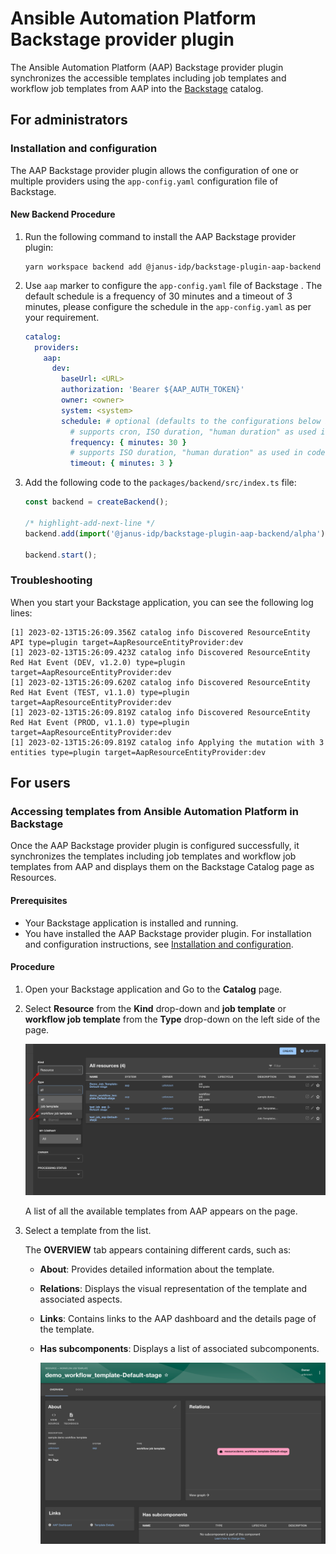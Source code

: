 # Ansible Automation Platform Backstage provider plugin

The Ansible Automation Platform (AAP) Backstage provider plugin synchronizes the accessible templates including job templates and workflow job templates from AAP into the [Backstage](https://backstage.io/) catalog.

## For administrators

### Installation and configuration

The AAP Backstage provider plugin allows the configuration of one or multiple providers using the `app-config.yaml` configuration file of Backstage.

#### New Backend Procedure

1. Run the following command to install the AAP Backstage provider plugin:

   ```console
   yarn workspace backend add @janus-idp/backstage-plugin-aap-backend
   ```

1. Use `aap` marker to configure the `app-config.yaml` file of Backstage . The default schedule is a frequency of 30 minutes and a timeout of 3 minutes, please configure the schedule in the `app-config.yaml` as per your requirement.

   ```yaml title="app-config.yaml"
   catalog:
     providers:
       aap:
         dev:
           baseUrl: <URL>
           authorization: 'Bearer ${AAP_AUTH_TOKEN}'
           owner: <owner>
           system: <system>
           schedule: # optional (defaults to the configurations below if not provided); same options as in TaskScheduleDefinition
             # supports cron, ISO duration, "human duration" as used in code
             frequency: { minutes: 30 }
             # supports ISO duration, "human duration" as used in code
             timeout: { minutes: 3 }
   ```

1. Add the following code to the `packages/backend/src/index.ts` file:

   ```ts title="packages/backend/src/index.ts"
   const backend = createBackend();

   /* highlight-add-next-line */
   backend.add(import('@janus-idp/backstage-plugin-aap-backend/alpha'));

   backend.start();
   ```

### Troubleshooting

When you start your Backstage application, you can see the following log lines:

```log
[1] 2023-02-13T15:26:09.356Z catalog info Discovered ResourceEntity API type=plugin target=AapResourceEntityProvider:dev
[1] 2023-02-13T15:26:09.423Z catalog info Discovered ResourceEntity Red Hat Event (DEV, v1.2.0) type=plugin target=AapResourceEntityProvider:dev
[1] 2023-02-13T15:26:09.620Z catalog info Discovered ResourceEntity Red Hat Event (TEST, v1.1.0) type=plugin target=AapResourceEntityProvider:dev
[1] 2023-02-13T15:26:09.819Z catalog info Discovered ResourceEntity Red Hat Event (PROD, v1.1.0) type=plugin target=AapResourceEntityProvider:dev
[1] 2023-02-13T15:26:09.819Z catalog info Applying the mutation with 3 entities type=plugin target=AapResourceEntityProvider:dev
```

## For users

### Accessing templates from Ansible Automation Platform in Backstage

Once the AAP Backstage provider plugin is configured successfully, it synchronizes the templates including job templates and workflow job templates from AAP and displays them on the Backstage Catalog page as Resources.

#### Prerequisites

- Your Backstage application is installed and running.
- You have installed the AAP Backstage provider plugin. For installation and configuration instructions, see [Installation and configuration](#installation-and-configuration).

#### Procedure

1. Open your Backstage application and Go to the **Catalog** page.
1. Select **Resource** from the **Kind** drop-down and **job template** or **workflow job template** from the **Type** drop-down on the left side of the page.

   ![aap-backend-plugin-backstage](./images/aap-backend-plugin-user1.png)

   A list of all the available templates from AAP appears on the page.

1. Select a template from the list.

   The **OVERVIEW** tab appears containing different cards, such as:

   - **About**: Provides detailed information about the template.
   - **Relations**: Displays the visual representation of the template and associated aspects.
   - **Links**: Contains links to the AAP dashboard and the details page of the template.
   - **Has subcomponents**: Displays a list of associated subcomponents.

     ![aap-backend-plugin-backstage-details](./images/aap-backend-plugin-user2.png)
